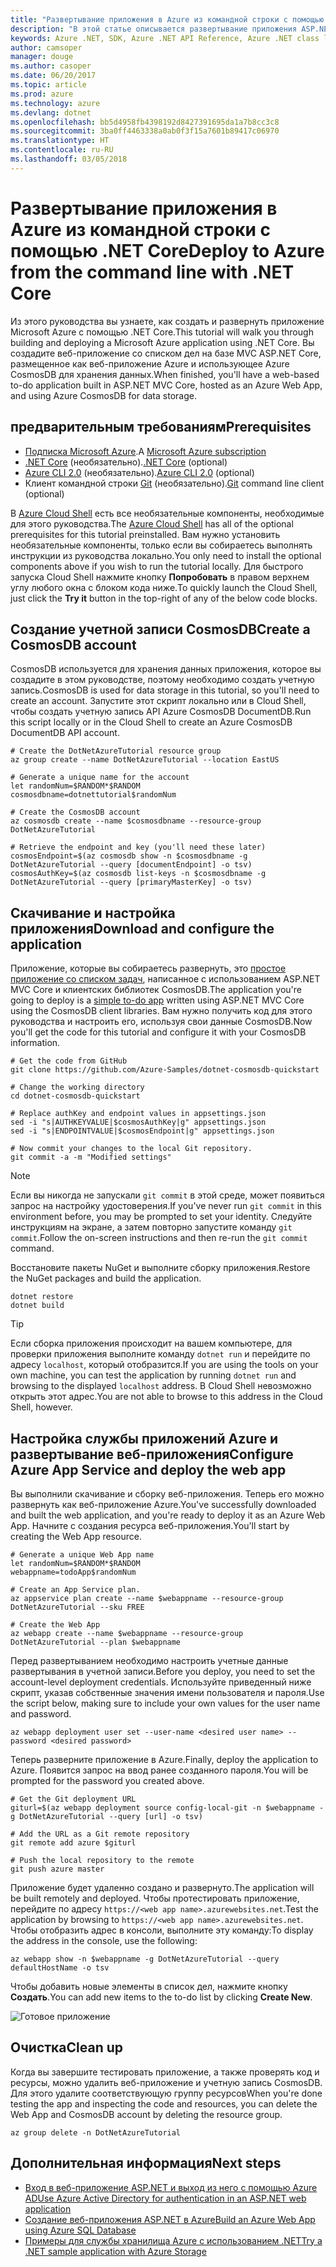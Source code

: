 ```yaml
---
title: "Развертывание приложения в Azure из командной строки с помощью .NET Core"
description: "В этой статье описывается развертывание приложения ASP.NET Core в службе приложений Azure с помощью программы командной строки."
keywords: Azure .NET, SDK, Azure .NET API Reference, Azure .NET class library
author: camsoper
manager: douge
ms.author: casoper
ms.date: 06/20/2017
ms.topic: article
ms.prod: azure
ms.technology: azure
ms.devlang: dotnet
ms.openlocfilehash: bb5d4958fb4398192d8427391695da1a7b8cc3c8
ms.sourcegitcommit: 3ba0ff4463338a0ab0f3f15a7601b89417c06970
ms.translationtype: HT
ms.contentlocale: ru-RU
ms.lasthandoff: 03/05/2018
---
```

# <a name="deploy-to-azure-from-the-command-line-with-net-core"></a><span data-ttu-id="82f69-104">Развертывание приложения в Azure из командной строки с помощью .NET Core</span><span class="sxs-lookup"><span data-stu-id="82f69-104">Deploy to Azure from the command line with .NET Core</span></span>

<span data-ttu-id="82f69-105">Из этого руководства вы узнаете, как создать и развернуть приложение Microsoft Azure с помощью .NET Core.</span><span class="sxs-lookup"><span data-stu-id="82f69-105">This tutorial will walk you through building and deploying a Microsoft Azure application using .NET Core.</span></span>  <span data-ttu-id="82f69-106">Вы создадите веб-приложение со списком дел на базе MVC ASP.NET Core, размещенное как веб-приложение Azure и использующее Azure CosmosDB для хранения данных.</span><span class="sxs-lookup"><span data-stu-id="82f69-106">When finished, you'll have a web-based to-do application built in ASP.NET MVC Core, hosted as an Azure Web App, and using Azure CosmosDB for data storage.</span></span>

## <a name="prerequisites"></a><span data-ttu-id="82f69-107">предварительным требованиям</span><span class="sxs-lookup"><span data-stu-id="82f69-107">Prerequisites</span></span>

* <span data-ttu-id="82f69-108">[Подписка Microsoft Azure](https://azure.microsoft.com/free/).</span><span class="sxs-lookup"><span data-stu-id="82f69-108">A [Microsoft Azure subscription](https://azure.microsoft.com/free/)</span></span>
* <span data-ttu-id="82f69-109">[.NET Core](https://www.microsoft.com/net/download/core) (необязательно).</span><span class="sxs-lookup"><span data-stu-id="82f69-109">[.NET Core](https://www.microsoft.com/net/download/core) (optional)</span></span>
* <span data-ttu-id="82f69-110">[Azure CLI 2.0](/cli/azure/install-az-cli2) (необязательно).</span><span class="sxs-lookup"><span data-stu-id="82f69-110">[Azure CLI 2.0](/cli/azure/install-az-cli2) (optional)</span></span>
* <span data-ttu-id="82f69-111">Клиент командной строки [Git](https://www.git-scm.com/) (необязательно).</span><span class="sxs-lookup"><span data-stu-id="82f69-111">[Git](https://www.git-scm.com/) command line client (optional)</span></span>

<span data-ttu-id="82f69-112">В [Azure Cloud Shell](/azure/cloud-shell/) есть все необязательные компоненты, необходимые для этого руководства.</span><span class="sxs-lookup"><span data-stu-id="82f69-112">The [Azure Cloud Shell](/azure/cloud-shell/) has all of the optional prerequisites for this tutorial preinstalled.</span></span>  <span data-ttu-id="82f69-113">Вам нужно установить необязательные компоненты, только если вы собираетесь выполнять инструкции из руководства локально.</span><span class="sxs-lookup"><span data-stu-id="82f69-113">You only need to install the optional components above if you wish to run the tutorial locally.</span></span>  <span data-ttu-id="82f69-114">Для быстрого запуска Cloud Shell нажмите кнопку **Попробовать** в правом верхнем углу любого окна с блоком кода ниже.</span><span class="sxs-lookup"><span data-stu-id="82f69-114">To quickly launch the Cloud Shell, just click the **Try it** button in the top-right of any of the below code blocks.</span></span>

## <a name="create-a-cosmosdb-account"></a><span data-ttu-id="82f69-115">Создание учетной записи CosmosDB</span><span class="sxs-lookup"><span data-stu-id="82f69-115">Create a CosmosDB account</span></span>

<span data-ttu-id="82f69-116">CosmosDB используется для хранения данных приложения, которое вы создадите в этом руководстве, поэтому необходимо создать учетную запись.</span><span class="sxs-lookup"><span data-stu-id="82f69-116">CosmosDB is used for data storage in this tutorial, so you'll need to create an account.</span></span>  <span data-ttu-id="82f69-117">Запустите этот скрипт локально или в Cloud Shell, чтобы создать учетную запись API Azure CosmosDB DocumentDB.</span><span class="sxs-lookup"><span data-stu-id="82f69-117">Run this script locally or in the Cloud Shell to create an Azure CosmosDB DocumentDB API account.</span></span>

```azurecli-interactive
# Create the DotNetAzureTutorial resource group
az group create --name DotNetAzureTutorial --location EastUS

# Generate a unique name for the account
let randomNum=$RANDOM*$RANDOM
cosmosdbname=dotnettutorial$randomNum

# Create the CosmosDB account
az cosmosdb create --name $cosmosdbname --resource-group DotNetAzureTutorial

# Retrieve the endpoint and key (you'll need these later)
cosmosEndpoint=$(az cosmosdb show -n $cosmosdbname -g DotNetAzureTutorial --query [documentEndpoint] -o tsv)
cosmosAuthKey=$(az cosmosdb list-keys -n $cosmosdbname -g DotNetAzureTutorial --query [primaryMasterKey] -o tsv)

```

## <a name="download-and-configure-the-application"></a><span data-ttu-id="82f69-118">Скачивание и настройка приложения</span><span class="sxs-lookup"><span data-stu-id="82f69-118">Download and configure the application</span></span>

<span data-ttu-id="82f69-119">Приложение, которые вы собираетесь развернуть, это [простое приложение со списком задач](https://github.com/Azure-Samples/dotnet-cosmosdb-quickstart/), написанное с использованием ASP.NET MVC Core и клиентских библиотек CosmosDB.</span><span class="sxs-lookup"><span data-stu-id="82f69-119">The application you're going to deploy is a [simple to-do app](https://github.com/Azure-Samples/dotnet-cosmosdb-quickstart/) written using ASP.NET MVC Core using the CosmosDB client libraries.</span></span>  <span data-ttu-id="82f69-120">Вам нужно получить код для этого руководства и настроить его, используя свои данные CosmosDB.</span><span class="sxs-lookup"><span data-stu-id="82f69-120">Now you'll get the code for this tutorial and configure it with your CosmosDB information.</span></span>

```azurecli-interactive
# Get the code from GitHub
git clone https://github.com/Azure-Samples/dotnet-cosmosdb-quickstart

# Change the working directory
cd dotnet-cosmosdb-quickstart

# Replace authKey and endpoint values in appsettings.json
sed -i "s|AUTHKEYVALUE|$cosmosAuthKey|g" appsettings.json
sed -i "s|ENDPOINTVALUE|$cosmosEndpoint|g" appsettings.json

# Now commit your changes to the local Git repository.
git commit -a -m "Modified settings"

```

> [!NOTE]
> <span data-ttu-id="82f69-121">Если вы никогда не запускали `git commit` в этой среде, может появиться запрос на настройку удостоверения.</span><span class="sxs-lookup"><span data-stu-id="82f69-121">If you've never run `git commit` in this environment before, you may be prompted to set your identity.</span></span> <span data-ttu-id="82f69-122">Следуйте инструкциям на экране, а затем повторно запустите команду `git commit`.</span><span class="sxs-lookup"><span data-stu-id="82f69-122">Follow the on-screen instructions and then re-run the `git commit` command.</span></span>

<span data-ttu-id="82f69-123">Восстановите пакеты NuGet и выполните сборку приложения.</span><span class="sxs-lookup"><span data-stu-id="82f69-123">Restore the NuGet packages and build the application.</span></span>

```azurecli-interactive
dotnet restore
dotnet build
```

> [!TIP]
> <span data-ttu-id="82f69-124">Если сборка приложения происходит на вашем компьютере, для проверки приложения выполните команду `dotnet run` и перейдите по адресу `localhost`, который отобразится.</span><span class="sxs-lookup"><span data-stu-id="82f69-124">If you are using the tools on your own machine, you can test the application by running `dotnet run` and browsing to the displayed `localhost` address.</span></span>  <span data-ttu-id="82f69-125">В Cloud Shell невозможно открыть этот адрес.</span><span class="sxs-lookup"><span data-stu-id="82f69-125">You are not able to browse to this address in the Cloud Shell, however.</span></span>  

## <a name="configure-azure-app-service-and-deploy-the-web-app"></a><span data-ttu-id="82f69-126">Настройка службы приложений Azure и развертывание веб-приложения</span><span class="sxs-lookup"><span data-stu-id="82f69-126">Configure Azure App Service and deploy the web app</span></span>

<span data-ttu-id="82f69-127">Вы выполнили скачивание и сборку веб-приложения. Теперь его можно развернуть как веб-приложение Azure.</span><span class="sxs-lookup"><span data-stu-id="82f69-127">You've successfully downloaded and built the web application, and you're ready to deploy it as an Azure Web App.</span></span>  <span data-ttu-id="82f69-128">Начните с создания ресурса веб-приложения.</span><span class="sxs-lookup"><span data-stu-id="82f69-128">You'll start by creating the Web App resource.</span></span>

```azurecli-interactive
# Generate a unique Web App name
let randomNum=$RANDOM*$RANDOM
webappname=todoApp$randomNum

# Create an App Service plan.
az appservice plan create --name $webappname --resource-group DotNetAzureTutorial --sku FREE

# Create the Web App
az webapp create --name $webappname --resource-group DotNetAzureTutorial --plan $webappname

```

<span data-ttu-id="82f69-129">Перед развертыванием необходимо настроить учетные данные развертывания в учетной записи.</span><span class="sxs-lookup"><span data-stu-id="82f69-129">Before you deploy, you need to set the account-level deployment credentials.</span></span>  <span data-ttu-id="82f69-130">Используйте приведенный ниже скрипт, указав собственные значения имени пользователя и пароля.</span><span class="sxs-lookup"><span data-stu-id="82f69-130">Use the script below, making sure to include your own values for the user name and password.</span></span>

```azurecli-interactive
az webapp deployment user set --user-name <desired user name> --password <desired password>
```

<span data-ttu-id="82f69-131">Теперь разверните приложение в Azure.</span><span class="sxs-lookup"><span data-stu-id="82f69-131">Finally, deploy the application to Azure.</span></span>  <span data-ttu-id="82f69-132">Появится запрос на ввод ранее созданного пароля.</span><span class="sxs-lookup"><span data-stu-id="82f69-132">You will be prompted for the password you created above.</span></span>

```azurecli-interactive
# Get the Git deployment URL
giturl=$(az webapp deployment source config-local-git -n $webappname -g DotNetAzureTutorial --query [url] -o tsv)

# Add the URL as a Git remote repository
git remote add azure $giturl

# Push the local repository to the remote
git push azure master
```

<span data-ttu-id="82f69-133">Приложение будет удаленно создано и развернуто.</span><span class="sxs-lookup"><span data-stu-id="82f69-133">The application will be built remotely and deployed.</span></span>  <span data-ttu-id="82f69-134">Чтобы протестировать приложение, перейдите по адресу `https://<web app name>.azurewebsites.net`.</span><span class="sxs-lookup"><span data-stu-id="82f69-134">Test the application by browsing to `https://<web app name>.azurewebsites.net`.</span></span>  <span data-ttu-id="82f69-135">Чтобы отобразить адрес в консоли, выполните эту команду:</span><span class="sxs-lookup"><span data-stu-id="82f69-135">To display the address in the console, use the following:</span></span>

```azurecli-interactive
az webapp show -n $webappname -g DotNetAzureTutorial --query defaultHostName -o tsv
```

<span data-ttu-id="82f69-136">Чтобы добавить новые элементы в список дел, нажмите кнопку **Создать**.</span><span class="sxs-lookup"><span data-stu-id="82f69-136">You can add new items to the to-do list by clicking **Create New**.</span></span>

![Готовое приложение](./media/dotnet-quickstart/todo.png)

## <a name="clean-up"></a><span data-ttu-id="82f69-138">Очистка</span><span class="sxs-lookup"><span data-stu-id="82f69-138">Clean up</span></span>

<span data-ttu-id="82f69-139">Когда вы завершите тестировать приложение, а также проверять код и ресурсы, можно удалить веб-приложение и учетную запись CosmosDB. Для этого удалите соответствующую группу ресурсов</span><span class="sxs-lookup"><span data-stu-id="82f69-139">When you're done testing the app and inspecting the code and resources, you can delete the Web App and CosmosDB account by deleting the resource group.</span></span>

```azurecli-interactive
az group delete -n DotNetAzureTutorial
```

## <a name="next-steps"></a><span data-ttu-id="82f69-140">Дополнительная информация</span><span class="sxs-lookup"><span data-stu-id="82f69-140">Next steps</span></span>

* [<span data-ttu-id="82f69-141">Вход в веб-приложение ASP.NET и выход из него с помощью Azure AD</span><span class="sxs-lookup"><span data-stu-id="82f69-141">Use Azure Active Directory for authentication in an ASP.NET web application</span></span>](/azure/active-directory/develop/active-directory-devquickstarts-webapp-dotnet)
* [<span data-ttu-id="82f69-142">Создание веб-приложения ASP.NET в Azure</span><span class="sxs-lookup"><span data-stu-id="82f69-142">Build an Azure Web App using Azure SQL Database</span></span>](/azure/app-service-web/web-sites-dotnet-get-started)
* [<span data-ttu-id="82f69-143">Примеры для службы хранилища Azure с использованием .NET</span><span class="sxs-lookup"><span data-stu-id="82f69-143">Try a .NET sample application with Azure Storage</span></span>](/azure/storage/storage-samples-dotnet)


